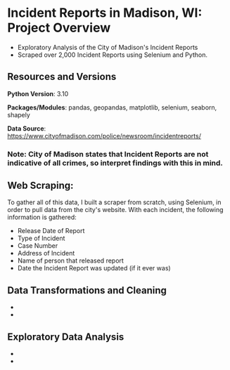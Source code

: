 # Incident Reports in Madison, WI: Project Overview

+ Exploratory Analysis of the City of Madison's Incident Reports
+ Scraped over 2,000 Incident Reports using Selenium and Python. 

## Resources and Versions
**Python Version**: 3.10

**Packages/Modules**: pandas, geopandas, matplotlib, selenium, seaborn, shapely

**Data Source**: https://www.cityofmadison.com/police/newsroom/incidentreports/

### Note: City of Madison states that Incident Reports are not indicative of all crimes, so interpret findings with this in mind.

## Web Scraping:
To gather all of this data, I built a scraper from scratch, using Selenium, in order to pull data from the city's website.
With each incident, the following information is gathered:
  + Release Date of Report
  + Type of Incident
  + Case Number
  + Address of Incident
  + Name of person that released report
  + Date the Incident Report was updated (if it ever was)
  
## Data Transformations and Cleaning
+
+
## Exploratory Data Analysis
+
+
